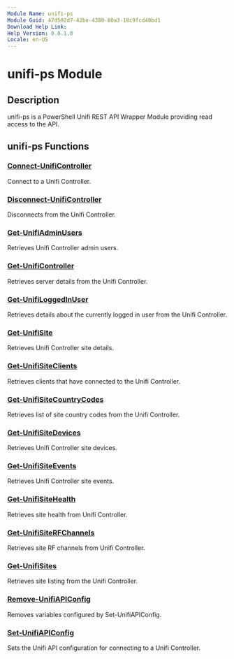 ```yaml
---
Module Name: unifi-ps
Module Guid: 47d502d7-42be-4380-80a3-18c9fcd40bd1
Download Help Link: 
Help Version: 0.0.1.0
Locale: en-US
---
```


# unifi-ps Module
## Description
unifi-ps is a PowerShell Unifi REST API Wrapper Module providing read access to the API.

## unifi-ps Functions
### [Connect-UnifiController](module/Connect-UnifiController.md)
Connect to a Unifi Controller.

### [Disconnect-UnifiController](module/Disconnect-UnifiController.md)
Disconnects from the Unifi Controller.

### [Get-UnifiAdminUsers](module/Get-UnifiAdminUsers.md)
Retrieves Unifi Controller admin users.

### [Get-UnifiController](module/Get-UnifiController.md)
Retrieves server details from the Unifi Controller.

### [Get-UnifiLoggedInUser](module/Get-UnifiLoggedInUser.md)
Retrieves details about the currently logged in user from the Unifi Controller.

### [Get-UnifiSite](module/Get-UnifiSite.md)
Retrieves Unifi Controller site details.

### [Get-UnifiSiteClients](module/Get-UnifiSiteClients.md)
Retrieves clients that have connected to the Unifi Controller.

### [Get-UnifiSiteCountryCodes](module/Get-UnifiSiteCountryCodes.md)
Retrieves list of site country codes from the Unifi Controller.

### [Get-UnifiSiteDevices](module/Get-UnifiSiteDevices.md)
Retrieves Unifi Controller site devices.

### [Get-UnifiSiteEvents](module/Get-UnifiSiteEvents.md)
Retrieves Unifi Controller site events.

### [Get-UnifiSiteHealth](module/Get-UnifiSiteHealth.md)
Retrieves site health from Unifi Controller.

### [Get-UnifiSiteRFChannels](module/Get-UnifiSiteRFChannels.md)
Retrieves site RF channels from Unifi Controller.

### [Get-UnifiSites](module/Get-UnifiSites.md)
Retrieves site listing from the Unifi Controller.

### [Remove-UnifiAPIConfig](module/Remove-UnifiAPIConfig.md)
Removes variables configured by Set-UnifiAPIConfig.

### [Set-UnifiAPIConfig](module/Set-UnifiAPIConfig.md)
Sets the Unifi API configuration for connecting to a Unifi Controller.
